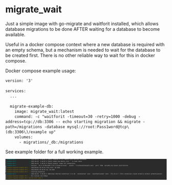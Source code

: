 # migrate_wait


Just a simple image with go-migrate and waitforit installed, which allows database migrations to be done AFTER waiting for a database to become available.

Useful in a docker compose context where a new database is required with an empty schema, but a mechanism is needed to wait for the database to be created first. There is no other reliable way to wait for this in docker compose.

Docker compose example usage:

```
version: '3'

services: 
  ...
 
  migrate-example-db:
    image: migrate_wait:latest
    command: -c "waitforit -timeout=30 -retry=1000 -debug -address=tcp://db:3306 -- echo starting migration && migrate -path=/migrations -database mysql://root:Pass1word@tcp\(db:3306\)/example up"
    volumes:
      - migrations/_db:/migrations
```

See example folder for a full working example.

![img.png](img.png)
